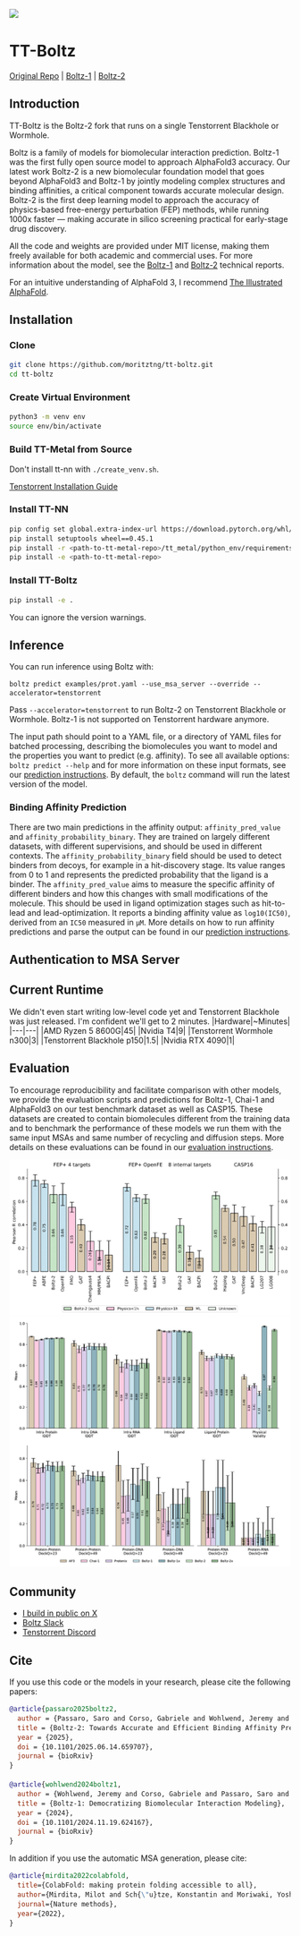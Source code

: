 
![](docs/boltz1_pred_figure.png)

# TT-Boltz
[Original Repo](https://github.com/jwohlwend/boltz) | [Boltz-1](https://doi.org/10.1101/2024.11.19.624167) | [Boltz-2](https://doi.org/10.1101/2025.06.14.659707)

## Introduction
TT-Boltz is the Boltz-2 fork that runs on a single Tenstorrent Blackhole or Wormhole.

Boltz is a family of models for biomolecular interaction prediction. Boltz-1 was the first fully open source model to approach AlphaFold3 accuracy. Our latest work Boltz-2 is a new biomolecular foundation model that goes beyond AlphaFold3 and Boltz-1 by jointly modeling complex structures and binding affinities, a critical component towards accurate molecular design. Boltz-2 is the first deep learning model to approach the accuracy of physics-based free-energy perturbation (FEP) methods, while running 1000x faster — making accurate in silico screening practical for early-stage drug discovery.

All the code and weights are provided under MIT license, making them freely available for both academic and commercial uses. For more information about the model, see the [Boltz-1](https://doi.org/10.1101/2024.11.19.624167) and [Boltz-2](https://doi.org/10.1101/2025.06.14.659707) technical reports.

For an intuitive understanding of AlphaFold 3, I recommend [The Illustrated AlphaFold](https://elanapearl.github.io/blog/2024/the-illustrated-alphafold).

## Installation
### Clone
```bash
git clone https://github.com/moritztng/tt-boltz.git
cd tt-boltz
```
### Create Virtual Environment
```bash
python3 -m venv env
source env/bin/activate
```
### Build TT-Metal from Source
Don't install tt-nn with `./create_venv.sh`.

[Tenstorrent Installation Guide](https://github.com/tenstorrent/tt-metal/blob/main/INSTALLING.md)
### Install TT-NN
```bash
pip config set global.extra-index-url https://download.pytorch.org/whl/cpu
pip install setuptools wheel==0.45.1
pip install -r <path-to-tt-metal-repo>/tt_metal/python_env/requirements-dev.txt
pip install -e <path-to-tt-metal-repo>
```
### Install TT-Boltz
```bash
pip install -e .
```
You can ignore the version warnings.
## Inference

You can run inference using Boltz with:

```
boltz predict examples/prot.yaml --use_msa_server --override --accelerator=tenstorrent
```

Pass `--accelerator=tenstorrent` to run Boltz-2 on Tenstorrent Blackhole or Wormhole. Boltz-1 is not supported on Tenstorrent hardware anymore.

The input path should point to a YAML file, or a directory of YAML files for batched processing, describing the biomolecules you want to model and the properties you want to predict (e.g. affinity). To see all available options: `boltz predict --help` and for more information on these input formats, see our [prediction instructions](docs/prediction.md). By default, the `boltz` command will run the latest version of the model.

### Binding Affinity Prediction
There are two main predictions in the affinity output: `affinity_pred_value` and `affinity_probability_binary`. They are trained on largely different datasets, with different supervisions, and should be used in different contexts. The `affinity_probability_binary` field should be used to detect binders from decoys, for example in a hit-discovery stage. Its value ranges from 0 to 1 and represents the predicted probability that the ligand is a binder. The `affinity_pred_value` aims to measure the specific affinity of different binders and how this changes with small modifications of the molecule. This should be used in ligand optimization stages such as hit-to-lead and lead-optimization. It reports a binding affinity value as `log10(IC50)`, derived from an `IC50` measured in `μM`. More details on how to run affinity predictions and parse the output can be found in our [prediction instructions](docs/prediction.md).

## Authentication to MSA Server

## Current Runtime
We didn't even start writing low-level code yet and Tenstorrent Blackhole was just released. I'm confident we'll get to 2 minutes. 
|Hardware|~Minutes|
|---|---|
|AMD Ryzen 5 8600G|45|
|Nvidia T4|9|
|Tenstorrent Wormhole n300|3|
|Tenstorrent Blackhole p150|1.5|
|Nvidia RTX 4090|1|

## Evaluation

To encourage reproducibility and facilitate comparison with other models, we provide the evaluation scripts and predictions for Boltz-1, Chai-1 and AlphaFold3 on our test benchmark dataset as well as CASP15. These datasets are created to contain biomolecules different from the training data and to benchmark the performance of these models we run them with the same input MSAs and same number  of recycling and diffusion steps. More details on these evaluations can be found in our [evaluation instructions](docs/evaluation.md).

![Affinity test sets evaluations](docs/pearson_plot.png)
![Test set evaluations](docs/plot_test_boltz2.png)

## Community
- [I build in public on X](https://x.com/moritzthuening)
- [Boltz Slack](https://join.slack.com/t/boltz-community/shared_invite/zt-2zj7e077b-D1R9S3JVOolhv_NaMELgjQ)
- [Tenstorrent Discord](https://discord.gg/tvhGzHQwaj)

## Cite

If you use this code or the models in your research, please cite the following papers:

```bibtex
@article{passaro2025boltz2,
  author = {Passaro, Saro and Corso, Gabriele and Wohlwend, Jeremy and Reveiz, Mateo and Thaler, Stephan and Somnath, Vignesh Ram and Getz, Noah and Portnoi, Tally and Roy, Julien and Stark, Hannes and Kwabi-Addo, David and Beaini, Dominique and Jaakkola, Tommi and Barzilay, Regina},
  title = {Boltz-2: Towards Accurate and Efficient Binding Affinity Prediction},
  year = {2025},
  doi = {10.1101/2025.06.14.659707},
  journal = {bioRxiv}
}

@article{wohlwend2024boltz1,
  author = {Wohlwend, Jeremy and Corso, Gabriele and Passaro, Saro and Getz, Noah and Reveiz, Mateo and Leidal, Ken and Swiderski, Wojtek and Atkinson, Liam and Portnoi, Tally and Chinn, Itamar and Silterra, Jacob and Jaakkola, Tommi and Barzilay, Regina},
  title = {Boltz-1: Democratizing Biomolecular Interaction Modeling},
  year = {2024},
  doi = {10.1101/2024.11.19.624167},
  journal = {bioRxiv}
}
```

In addition if you use the automatic MSA generation, please cite:

```bibtex
@article{mirdita2022colabfold,
  title={ColabFold: making protein folding accessible to all},
  author={Mirdita, Milot and Sch{\"u}tze, Konstantin and Moriwaki, Yoshitaka and Heo, Lim and Ovchinnikov, Sergey and Steinegger, Martin},
  journal={Nature methods},
  year={2022},
}
```
